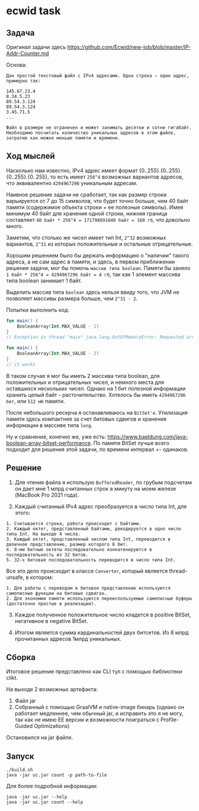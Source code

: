 # ecwid task

## Задача
Оригинал задачи здесь https://github.com/Ecwid/new-job/blob/master/IP-Addr-Counter.md

Основа:

```
Дан простой текстовый файл с IPv4 адресами. Одна строка – один адрес, примерно так:

145.67.23.4
8.34.5.23
89.54.3.124
89.54.3.124
3.45.71.5
...

Файл в размере не ограничен и может занимать десятки и сотни гигабайт.
Необходимо посчитать количество уникальных адресов в этом файле, затратив как можно меньше памяти и времени. 
```

## Ход мыслей

Насколько нам известно, IPv4 адрес имеет формат {0..255}.{0..255}.{0..255}.{0..255}, то есть имеет 
```256^4``` возможных вариантов адресов, что эквивалентно ```4294967296``` уникальным адресам.

Наивное решение задачи не сработает, так как размер строки варьируется от 7 до 15 символов, что будет точно больше, 
чем 40 байт памяти (содержимое объекта строки + ее полезные символы). 
Имея минимум 40 байт для хранения одной строки, нижняя граница составляет 
```40 байт * 256^4 = 171798691840 байт = 160 гб```, что довольно много.

Заметим, что столько же чисел имеет тип Int, ```2^32``` возможных вариантов, ```2^31``` из которых положительные 
и остальные отрицательные.

Хорошим решением было бы держать информацию о "наличии" такого адреса, а не сам адрес в памяти, и здесь, в первом 
приближении решения задачи, мог бы помочь ```массив типа boolean```.
Памяти бы заняло ```1 байт * 256^4 = 4294967296 байт = 4 гб```, так как 1 элемент массива типа boolean занимает 1 байт.

Выделить массив типа ```boolean``` здесь нельзя ввиду того, что JVM не позволяет массивы размера больше, 
чем ```2^31 - 2```.

Попытки выполнить код:
```kotlin
fun main() {
    BooleanArray(Int.MAX_VALUE - 1)
}
// Exception in thread "main" java.lang.OutOfMemoryError: Requested array size exceeds VM limit

fun main() {
    BooleanArray(Int.MAX_VALUE - 2)
}
// it works
```

В таком случае я мог бы иметь 2 массива типа boolean, для положительных и отрицательных чисел, и немного места для 
оставшихся нескольких чисел. Однако на 1 бит полезной информации хранить целый байт - расточительство. 
Хотелось бы иметь ```4294967296 бит```, или ```512 мб``` памяти.

После небольшого ресерча я останавливаюсь на ```BitSet'е```. Утилизация памяти здесь компактнее за счет битовых сдвигов 
и хранения информации в массиве типа ```long```.

Ну и сравнение, конечно же, уже есть: https://www.baeldung.com/java-boolean-array-bitset-performance.
По памяти BitSet лучше всего подходит для решения этой задачи, по времени интервал +- одинаков.

## Решение

1. Для чтения файла я использую ```BufferedReader```, по грубым подсчетам он дает мне 1 млрд считанных строк в минуту на 
моем железе (MacBook Pro 2021 года).

2. Каждый считанный IPv4 адрес преобразуется в число типа Int, для этого:

```
1. Считывается строка, работа происходит с байтами.
2. Каждый октет, представленный байтами, декодируется в одно число типа Int. На выходе 4 числа.
3. Каждый октет, представленный числом типа Int, переводится в двоичное представление, размер которого 8 бит.
4. 8-ми битные октеты последовательно конкатенируются в последовательность из 32 битов.
5. 32-х битовая последовательность переводится в число типа Int.
```

Все это дело происходит в классе ```Converter```, который является thread-unsafe, в котором:

```
1. Для работы с переводом в битовое представление используются самописные функции на битовых сдвигах.
2. Для экономии памяти используются переиспользуемые самописные буферы (достаточно простые в реализации).
```

3. Каждое полученное положительное число кладется в positive BitSet, негативное в negative BitSet.

4. Итогом является сумма кардинальностей двух битсетов. Из 8 млрд прочитанных адресов 1млрд уникальных.

## Сборка

Итоговое решение представлено как CLI тул с помощью библиотеки clikt. 

На выходе 2 возможных артефакта:

1. Файл jar
2. Собранный с помощью GraalVM и native-image бинарь (однако он работает медленнее, чем обычный jar, и исправить это
я не могу, так как не имею ЕЕ версии и возможности поиграться с Profile-Guided Optimizations)

Остановился на jar файле.

## Запуск

```
./build.sh
java -jar uc.jar count -p path-to-file
```

Для более подробной информации:

```
java -jar uc.jar --help
java -jar uc.jar count --help
```

